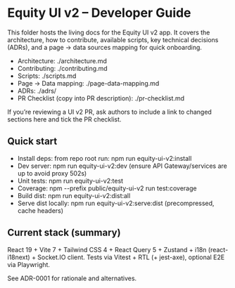 # Equity UI v2 – Developer Guide

This folder hosts the living docs for the Equity UI v2 app. It covers the architecture, how to contribute, available scripts, key technical decisions (ADRs), and a page → data sources mapping for quick onboarding.

- Architecture: ./architecture.md
- Contributing: ./contributing.md
- Scripts: ./scripts.md
- Page → Data mapping: ./page-data-mapping.md
- ADRs: ./adrs/
- PR Checklist (copy into PR description): ./pr-checklist.md

If you’re reviewing a UI v2 PR, ask authors to include a link to changed sections here and tick the PR checklist.

## Quick start

- Install deps: from repo root run: npm run equity-ui-v2:install
- Dev server: npm run equity-ui-v2:dev (ensure API Gateway/services are up to avoid proxy 502s)
- Unit tests: npm run equity-ui-v2:test
- Coverage: npm --prefix public/equity-ui-v2 run test:coverage
- Build dist: npm run equity-ui-v2:dist:all
- Serve dist locally: npm run equity-ui-v2:serve:dist (precompressed, cache headers)

## Current stack (summary)

React 19 + Vite 7 + Tailwind CSS 4 + React Query 5 + Zustand + i18n (react-i18next) + Socket.IO client. Tests via Vitest + RTL (+ jest-axe), optional E2E via Playwright.

See ADR-0001 for rationale and alternatives.